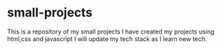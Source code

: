 # small-projects
This is a repository of my small projects 
I have created my projects using html,css and javascript
I will update my tech stack as I learn new tech.
